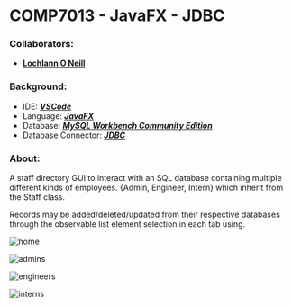 <!--https://github.com/darsaveli/Readme-Markdown-Syntax-->

# COMP7013 - JavaFX - JDBC
### Collaborators:
* **[Lochlann O Neill](https://github.com/lochlannoneill)**

### Background:
* IDE: ***[VSCode](https://code.visualstudio.com/)***  
* Language: ***[JavaFX](https://openjfx.io/)***  
* Database: ***[MySQL Workbench Community Edition](https://openjfx.io/](https://dev.mysql.com/downloads/workbench/))***  
* Database Connector: ***[JDBC](https://dev.mysql.com/downloads/connector/j/8.0.html)***  

### About:
A staff directory GUI to interact with an SQL database containing multiple different kinds of employees. {Admin, Engineer, Intern} which inherit from the Staff class.  

Records may be added/deleted/updated from their respective databases through the observable list element selection in each tab using.  

![home](https://github.com/lochlannoneill/COMP7013-OOP-GUI/blob/main/screenshots/home.png?raw=true)  

![admins](https://github.com/lochlannoneill/COMP7013-OOP-GUI/blob/main/screenshots/admins.png?raw=true)  

![engineers](https://github.com/lochlannoneill/COMP7013-OOP-GUI/blob/main/screenshots/engineers.png?raw=true)  

![interns](https://github.com/lochlannoneill/COMP7013-OOP-GUI/blob/main/screenshots/interns.png?raw=true)  
